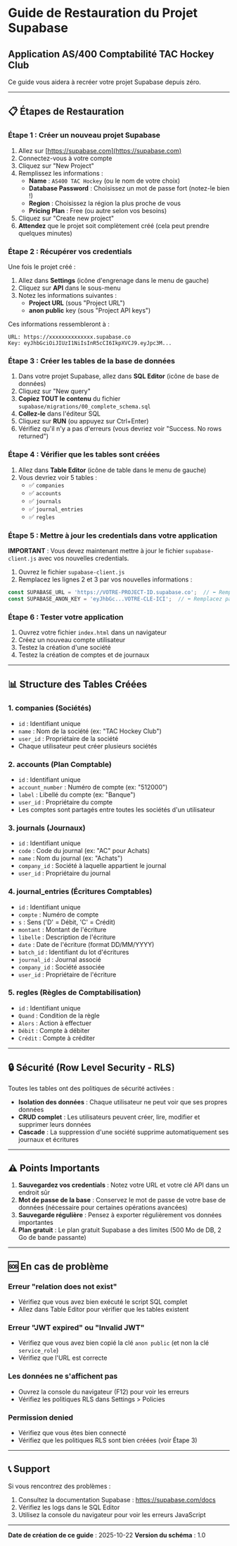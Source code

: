 # Guide de Restauration du Projet Supabase
## Application AS/400 Comptabilité TAC Hockey Club

Ce guide vous aidera à recréer votre projet Supabase depuis zéro.

---

## 📋 Étapes de Restauration

### Étape 1 : Créer un nouveau projet Supabase

1. Allez sur [https://supabase.com](https://supabase.com)
2. Connectez-vous à votre compte
3. Cliquez sur "New Project"
4. Remplissez les informations :
   - **Name** : `AS400 TAC Hockey` (ou le nom de votre choix)
   - **Database Password** : Choisissez un mot de passe fort (notez-le bien !)
   - **Region** : Choisissez la région la plus proche de vous
   - **Pricing Plan** : Free (ou autre selon vos besoins)
5. Cliquez sur "Create new project"
6. **Attendez** que le projet soit complètement créé (cela peut prendre quelques minutes)

### Étape 2 : Récupérer vos credentials

Une fois le projet créé :

1. Allez dans **Settings** (icône d'engrenage dans le menu de gauche)
2. Cliquez sur **API** dans le sous-menu
3. Notez les informations suivantes :
   - **Project URL** (sous "Project URL")
   - **anon public** key (sous "Project API keys")

Ces informations ressembleront à :
```
URL: https://xxxxxxxxxxxxxx.supabase.co
Key: eyJhbGciOiJIUzI1NiIsInR5cCI6IkpXVCJ9.eyJpc3M...
```

### Étape 3 : Créer les tables de la base de données

1. Dans votre projet Supabase, allez dans **SQL Editor** (icône de base de données)
2. Cliquez sur "New query"
3. **Copiez TOUT le contenu** du fichier `supabase/migrations/00_complete_schema.sql`
4. **Collez-le** dans l'éditeur SQL
5. Cliquez sur **RUN** (ou appuyez sur Ctrl+Enter)
6. Vérifiez qu'il n'y a pas d'erreurs (vous devriez voir "Success. No rows returned")

### Étape 4 : Vérifier que les tables sont créées

1. Allez dans **Table Editor** (icône de table dans le menu de gauche)
2. Vous devriez voir 5 tables :
   - ✅ `companies`
   - ✅ `accounts`
   - ✅ `journals`
   - ✅ `journal_entries`
   - ✅ `regles`

### Étape 5 : Mettre à jour les credentials dans votre application

**IMPORTANT** : Vous devez maintenant mettre à jour le fichier `supabase-client.js` avec vos nouvelles credentials.

1. Ouvrez le fichier `supabase-client.js`
2. Remplacez les lignes 2 et 3 par vos nouvelles informations :

```javascript
const SUPABASE_URL = 'https://VOTRE-PROJECT-ID.supabase.co';  // ⬅️ Remplacez par votre URL
const SUPABASE_ANON_KEY = 'eyJhbGc...VOTRE-CLE-ICI';  // ⬅️ Remplacez par votre clé
```

### Étape 6 : Tester votre application

1. Ouvrez votre fichier `index.html` dans un navigateur
2. Créez un nouveau compte utilisateur
3. Testez la création d'une société
4. Testez la création de comptes et de journaux

---

## 📊 Structure des Tables Créées

### 1. **companies** (Sociétés)
- `id` : Identifiant unique
- `name` : Nom de la société (ex: "TAC Hockey Club")
- `user_id` : Propriétaire de la société
- Chaque utilisateur peut créer plusieurs sociétés

### 2. **accounts** (Plan Comptable)
- `id` : Identifiant unique
- `account_number` : Numéro de compte (ex: "512000")
- `label` : Libellé du compte (ex: "Banque")
- `user_id` : Propriétaire du compte
- Les comptes sont partagés entre toutes les sociétés d'un utilisateur

### 3. **journals** (Journaux)
- `id` : Identifiant unique
- `code` : Code du journal (ex: "AC" pour Achats)
- `name` : Nom du journal (ex: "Achats")
- `company_id` : Société à laquelle appartient le journal
- `user_id` : Propriétaire du journal

### 4. **journal_entries** (Écritures Comptables)
- `id` : Identifiant unique
- `compte` : Numéro de compte
- `s` : Sens ('D' = Débit, 'C' = Crédit)
- `montant` : Montant de l'écriture
- `libelle` : Description de l'écriture
- `date` : Date de l'écriture (format DD/MM/YYYY)
- `batch_id` : Identifiant du lot d'écritures
- `journal_id` : Journal associé
- `company_id` : Société associée
- `user_id` : Propriétaire de l'écriture

### 5. **regles** (Règles de Comptabilisation)
- `id` : Identifiant unique
- `Quand` : Condition de la règle
- `Alors` : Action à effectuer
- `Débit` : Compte à débiter
- `Crédit` : Compte à créditer

---

## 🔒 Sécurité (Row Level Security - RLS)

Toutes les tables ont des politiques de sécurité activées :

- **Isolation des données** : Chaque utilisateur ne peut voir que ses propres données
- **CRUD complet** : Les utilisateurs peuvent créer, lire, modifier et supprimer leurs données
- **Cascade** : La suppression d'une société supprime automatiquement ses journaux et écritures

---

## ⚠️ Points Importants

1. **Sauvegardez vos credentials** : Notez votre URL et votre clé API dans un endroit sûr
2. **Mot de passe de la base** : Conservez le mot de passe de votre base de données (nécessaire pour certaines opérations avancées)
3. **Sauvegarde régulière** : Pensez à exporter régulièrement vos données importantes
4. **Plan gratuit** : Le plan gratuit Supabase a des limites (500 Mo de DB, 2 Go de bande passante)

---

## 🆘 En cas de problème

### Erreur "relation does not exist"
- Vérifiez que vous avez bien exécuté le script SQL complet
- Allez dans Table Editor pour vérifier que les tables existent

### Erreur "JWT expired" ou "Invalid JWT"
- Vérifiez que vous avez bien copié la clé `anon public` (et non la clé `service_role`)
- Vérifiez que l'URL est correcte

### Les données ne s'affichent pas
- Ouvrez la console du navigateur (F12) pour voir les erreurs
- Vérifiez les politiques RLS dans Settings > Policies

### Permission denied
- Vérifiez que vous êtes bien connecté
- Vérifiez que les politiques RLS sont bien créées (voir Étape 3)

---

## 📞 Support

Si vous rencontrez des problèmes :
1. Consultez la documentation Supabase : https://supabase.com/docs
2. Vérifiez les logs dans le SQL Editor
3. Utilisez la console du navigateur pour voir les erreurs JavaScript

---

**Date de création de ce guide** : 2025-10-22
**Version du schéma** : 1.0
